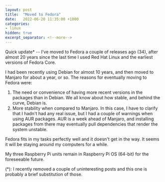 ```yaml
---
layout: post
title:  "Moved to Fedora"
date:   2022-06-20 11:35:00 +1000
categories:
- linux
hidden: true
excerpt_separator: <!--more-->
---
```

Quick update* -- I've moved to Fedora a couple of releases ago (34), after almost 20 years since the last time I used Red Hat Linux and the earliest versions of Fedora Core. 

I had been recently using Debian for almost 10 years, and then moved to Manjaro for about a year, or so. The reasons for eventually moving to Fedora were:
1. The need or convenience of having more recent versions in the packages than in Debian. We all know about how stable, and behind the curve, Debian is.
2. More stability when compared to Manjaro. In this case, I have to clarify that I hadn't had any real issue, but I had a couple of warnings when using AUR packages. AUR is a week ahead of Manjaro, and installing packages from there may eventually pull dependencies that render the system unstable.

Fedora fits in my tasks perfectly well and it doesn't get in the way. It seems it will be staying around my computers for a while.

My three Raspberry Pi units remain in Raspberry Pi OS (64-bit) for the foreseeable future.

(*): I recently removed a couple of uninteresting posts and this one is probably a brief substitution of those.